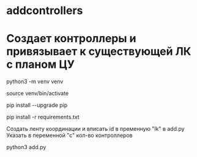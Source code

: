 # addcontrollers


Создает контроллеры и привязывает к существующей ЛК с планом ЦУ
=================================================================

python3 -m venv venv

source venv/bin/activate

pip install --upgrade pip

pip install -r requirements.txt


Создать ленту координации и вписать id в пременную "lk" в add.py
Указать в переменной "с" кол-во контроллеров

python3 add.py
